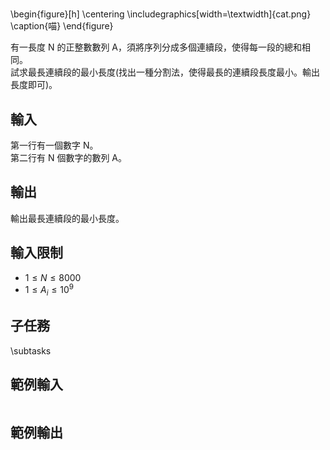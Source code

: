 # 

\begin{figure}[h]
\centering
\includegraphics[width=\textwidth]{cat.png}
\caption{喵}
\end{figure}

有一長度 N 的正整數數列 A，須將序列分成多個連續段，使得每一段的總和相同。  
試求最長連續段的最小長度(找出一種分割法，使得最長的連續段長度最小。輸出長度即可)。  


## 輸入
第一行有一個數字 N。  
第二行有 N 個數字的數列 A。

## 輸出
輸出最長連續段的最小長度。

## 輸入限制
- $1 \leq N \leq 8000$
- $1 \leq A_i \leq 10^9$

## 子任務
\subtasks

## 範例輸入
```
```

## 範例輸出
```
```
